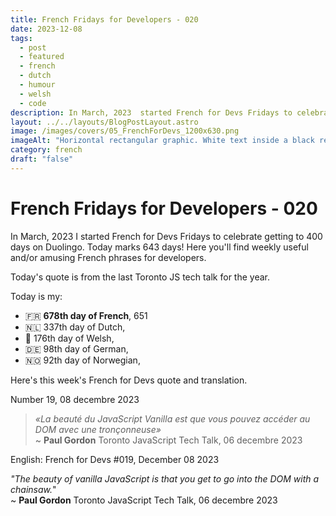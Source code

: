```yaml
---
title: French Fridays for Developers - 020
date: 2023-12-08
tags:
  - post
  - featured
  - french
  - dutch
  - humour
  - welsh
  - code
description: In March, 2023  started French for Devs Fridays to celebrate getting to 400 days on Duolingo. Here you'll find weekly useful and/or amusing French phrases for developers.  « Le débogage, c'est comme être un détective dans un film policier où vous êtes aussi le meurtrier » ~ Anonyme.  Read the full post for the translation.
layout: ../../layouts/BlogPostLayout.astro
image: /images/covers/05_FrenchForDevs_1200x630.png
imageAlt: "Horizontal rectangular graphic. White text inside a black rectangle with rounded corners. The square is on top of a French flag. Text reads:  French for Devs! in a curly font. Below in a monospaced computer type italic font it says Humorous and useful French quotes for developers. Underneath there's a French flag emoji. at the bottom in black sans serif text on a white background: https://gingerkiwi.dev"
category: french
draft: "false"
---
```

# French Fridays for Developers - 020

In March, 2023 I started French for Devs Fridays to celebrate getting to 400 days on Duolingo. Today marks 643 days! Here you'll find weekly useful and/or amusing French phrases for developers. 

Today's quote is from the last Toronto JS tech talk for the year.

Today is my:
- 🇫🇷 **678th day of French**, 651
- 🇳🇱 337th day of Dutch, 
- 🏴󠁧󠁢󠁷󠁬󠁳󠁿 176th day of Welsh, 
- 🇩🇪 98th day of German,
- 🇳🇴 92th day of Norwegian,

Here's this week's French for Devs quote and translation. 

Number 19, 08 decembre 2023

>*«La beauté du JavaScript Vanilla est que vous pouvez accéder au DOM avec une tronçonneuse»* <br>
>~ **Paul Gordon**
>Toronto JavaScript Tech Talk, 06 decembre 2023

English:  French for Devs #019, December 08 2023

*"The beauty of vanilla JavaScript is that you get to go into the DOM with a chainsaw.*"<br>
~ **Paul Gordon**
Toronto JavaScript Tech Talk, 06 decembre 2023
